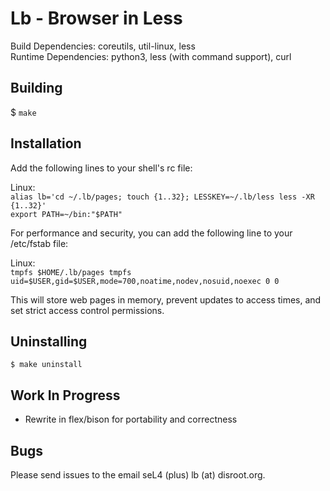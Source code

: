 Lb - Browser in Less
====================
Build Dependencies: coreutils, util-linux, less  
Runtime Dependencies: python3, less (with command support), curl

## Building

$ `make`

## Installation

Add the following lines to your shell's rc file:  

Linux:  
`alias lb='cd ~/.lb/pages; touch {1..32}; LESSKEY=~/.lb/less less -XR {1..32}'`  
`export PATH=~/bin:"$PATH"`

For performance and security, you can add the following line to your /etc/fstab file:

Linux:  
`tmpfs $HOME/.lb/pages tmpfs uid=$USER,gid=$USER,mode=700,noatime,nodev,nosuid,noexec 0 0`

This will store web pages in memory, prevent updates to access times, and set strict access control permissions.

Uninstalling
------------
`$ make uninstall`

Work In Progress
----------------
- Rewrite in flex/bison for portability and correctness

Bugs
----
Please send issues to the email seL4 (plus) lb (at) disroot.org.
